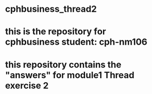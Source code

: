 # cphbusiness_thread2
# this is the repository for cphbusiness student: cph-nm106
# this repository contains the "answers" for module1 Thread exercise 2
